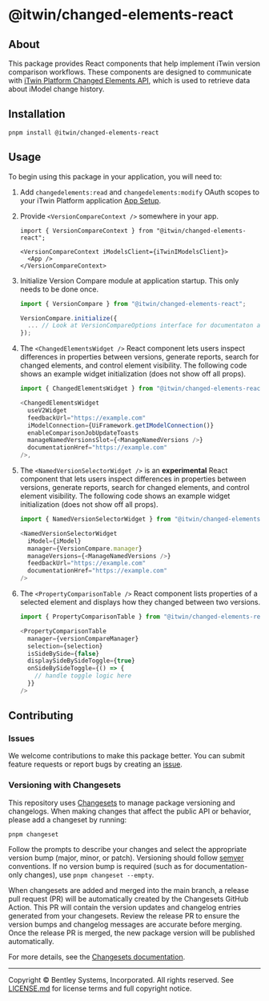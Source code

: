 # @itwin/changed-elements-react

## About

This package provides React components that help implement iTwin version comparison workflows. These components are designed to communicate with [iTwin Platform Changed Elements API](https://developer.bentley.com/apis/changed-elements-v2), which is used to retrieve data about iModel change history.

## Installation

```shell
pnpm install @itwin/changed-elements-react
```

## Usage

To begin using this package in your application, you will need to:

1. Add `changedelements:read` and `changedelements:modify` OAuth scopes to your iTwin Platform application [App Setup](https://developer.bentley.com/tutorials/quickstart-web-and-service-apps/).
2. Provide `<VersionCompareContext />` somewhere in your app.

    ```tsx
    import { VersionCompareContext } from "@itwin/changed-elements-react";

    <VersionCompareContext iModelsClient={iTwinIModelsClient}>
      <App />
    </VersionCompareContext>
    ```

3. Initialize Version Compare module at application startup. This only needs to be done once.

    ```ts
    import { VersionCompare } from "@itwin/changed-elements-react";

    VersionCompare.initialize({
      ... // Look at VersionCompareOptions interface for documentaton about the options
    });
    ```

4. The `<ChangedElementsWidget />` React component lets users inspect differences in properties between versions, generate reports, search for changed elements, and control element visibility. The following code shows an example widget initialization (does not show off all props).

    ```ts
    import { ChangedElementsWidget } from "@itwin/changed-elements-react";

    <ChangedElementsWidget
      useV2Widget
      feedbackUrl="https://example.com"
      iModelConnection={UiFramework.getIModelConnection()}
      enableComparisonJobUpdateToasts
      manageNamedVersionsSlot={<ManageNamedVersions />}
      documentationHref="https://example.com"
    />,
    ```

5. The `<NamedVersionSelectorWidget />` is an **experimental** React component that lets users inspect differences in properties between versions, generate reports, search for changed elements, and control element visibility. The following code shows an example widget initialization (does not show off all props).

    ```ts
    import { NamedVersionSelectorWidget } from "@itwin/changed-elements-react";

    <NamedVersionSelectorWidget
      iModel={iModel}
      manager={VersionCompare.manager}
      manageVersions={<ManageNamedVersions />}
      feedbackUrl="https://example.com"
      documentationHref="https://example.com"
    />
    ```

6. The `<PropertyComparisonTable />` React component lists properties of a selected element and displays how they changed between two versions.

    ```ts
    import { PropertyComparisonTable } from "@itwin/changed-elements-react";

    <PropertyComparisonTable
      manager={versionCompareManager}
      selection={selection}
      isSideBySide={false}
      displaySideBySideToggle={true}
      onSideBySideToggle={() => {
        // handle toggle logic here
      }}
    />
    ```

## Contributing

### Issues

We welcome contributions to make this package better. You can submit feature requests or report bugs by creating an [issue](https://github.com/iTwin/changed-elements-react/issues).

### Versioning with Changesets

This repository uses [Changesets](https://github.com/changesets/changesets) to manage package versioning and changelogs. When making changes that affect the public API or behavior, please add a changeset by running:

```shell
pnpm changeset
```

Follow the prompts to describe your changes and select the appropriate version bump (major, minor, or patch). Versioning should follow [semver](https://semver.org/) conventions. If no version bump is required (such as for documentation-only changes), use `pnpm changeset --empty`.

When changesets are added and merged into the main branch, a release pull request (PR) will be automatically created by the Changesets GitHub Action. This PR will contain the version updates and changelog entries generated from your changesets. Review the release PR to ensure the version bumps and changelog messages are accurate before merging. Once the release PR is merged, the new package version will be published automatically.

For more details, see the [Changesets documentation](https://github.com/changesets/changesets/blob/main/README.md).

---

Copyright © Bentley Systems, Incorporated. All rights reserved. See [LICENSE.md](./LICENSE.md) for license terms and full copyright notice.
